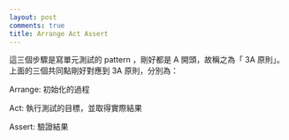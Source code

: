 ```yaml
---
layout: post
comments: true
title: Arrange Act Assert
---
```




這三個步驟是寫單元測試的 pattern ，剛好都是 A 開頭，故稱之為「 3A 原則」。上面的三個共同點剛好對應到 3A 原則，分別為：



 Arrange: 初始化的過程

 Act: 執行測試的目標，並取得實際結果

 Assert: 驗證結果

